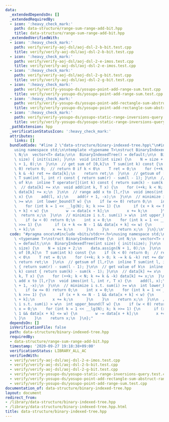 ```yaml
---
data:
  _extendedDependsOn: []
  _extendedRequiredBy:
  - icon: ':heavy_check_mark:'
    path: data-structure/range-sum-range-add-bit.hpp
    title: data-structure/range-sum-range-add-bit.hpp
  _extendedVerifiedWith:
  - icon: ':heavy_check_mark:'
    path: verify/verify-aoj-dsl/aoj-dsl-2-b-bit.test.cpp
    title: verify/verify-aoj-dsl/aoj-dsl-2-b-bit.test.cpp
  - icon: ':heavy_check_mark:'
    path: verify/verify-aoj-dsl/aoj-dsl-2-e-imos.test.cpp
    title: verify/verify-aoj-dsl/aoj-dsl-2-e-imos.test.cpp
  - icon: ':heavy_check_mark:'
    path: verify/verify-aoj-dsl/aoj-dsl-2-g-bit.test.cpp
    title: verify/verify-aoj-dsl/aoj-dsl-2-g-bit.test.cpp
  - icon: ':heavy_check_mark:'
    path: verify/verify-yosupo-ds/yosupo-point-add-range-sum.test.cpp
    title: verify/verify-yosupo-ds/yosupo-point-add-range-sum.test.cpp
  - icon: ':heavy_check_mark:'
    path: verify/verify-yosupo-ds/yosupo-point-add-rectangle-sum-abstruct-range-tree.test.cpp
    title: verify/verify-yosupo-ds/yosupo-point-add-rectangle-sum-abstruct-range-tree.test.cpp
  - icon: ':heavy_check_mark:'
    path: verify/verify-yosupo-ds/yosupo-static-range-inversions-query.test.cpp
    title: verify/verify-yosupo-ds/yosupo-static-range-inversions-query.test.cpp
  _pathExtension: hpp
  _verificationStatusIcon: ':heavy_check_mark:'
  attributes:
    links: []
  bundledCode: "#line 2 \"data-structure/binary-indexed-tree.hpp\"\n#include <bits/stdc++.h>\n\
    using namespace std;\n\ntemplate <typename T>\nstruct BinaryIndexedTree {\n  int\
    \ N;\n  vector<T> data;\n\n  BinaryIndexedTree() = default;\n\n  BinaryIndexedTree(int\
    \ size) { init(size); }\n\n  void init(int size) {\n    N = size + 2;\n    data.assign(N\
    \ + 1, 0);\n  }\n\n  // get sum of [0,k]\n  T sum(int k) const {\n    if (k <\
    \ 0) return 0;  // return 0 if k < 0\n    T ret = 0;\n    for (++k; k > 0; k -=\
    \ k & -k) ret += data[k];\n    return ret;\n  }\n\n  // getsum of [l,r]\n  inline\
    \ T sum(int l, int r) const { return sum(r) - sum(l - 1); }\n\n  // get value\
    \ of k\n  inline T operator[](int k) const { return sum(k) - sum(k - 1); }\n\n\
    \  // data[k] += x\n  void add(int k, T x) {\n    for (++k; k < N; k += k & -k)\
    \ data[k] += x;\n  }\n\n  // range add x to [l,r]\n  void imos(int l, int r, T\
    \ x) {\n    add(l, x);\n    add(r + 1, -x);\n  }\n\n  // minimize i s.t. sum(i)\
    \ >= w\n  int lower_bound(T w) {\n    if (w <= 0) return 0;\n    int x = 0;\n\
    \    for (int k = 1 << __lg(N); k; k >>= 1) {\n      if (x + k <= N - 1 && data[x\
    \ + k] < w) {\n        w -= data[x + k];\n        x += k;\n      }\n    }\n  \
    \  return x;\n  }\n\n  // minimize i s.t. sum(i) > w\n  int upper_bound(T w) {\n\
    \    if (w < 0) return 0;\n    int x = 0;\n    for (int k = 1 << __lg(N); k; k\
    \ >>= 1) {\n      if (x + k <= N - 1 && data[x + k] <= w) {\n        w -= data[x\
    \ + k];\n        x += k;\n      }\n    }\n    return x;\n  }\n};\n"
  code: "#pragma once\n#include <bits/stdc++.h>\nusing namespace std;\n\ntemplate\
    \ <typename T>\nstruct BinaryIndexedTree {\n  int N;\n  vector<T> data;\n\n  BinaryIndexedTree()\
    \ = default;\n\n  BinaryIndexedTree(int size) { init(size); }\n\n  void init(int\
    \ size) {\n    N = size + 2;\n    data.assign(N + 1, 0);\n  }\n\n  // get sum\
    \ of [0,k]\n  T sum(int k) const {\n    if (k < 0) return 0;  // return 0 if k\
    \ < 0\n    T ret = 0;\n    for (++k; k > 0; k -= k & -k) ret += data[k];\n   \
    \ return ret;\n  }\n\n  // getsum of [l,r]\n  inline T sum(int l, int r) const\
    \ { return sum(r) - sum(l - 1); }\n\n  // get value of k\n  inline T operator[](int\
    \ k) const { return sum(k) - sum(k - 1); }\n\n  // data[k] += x\n  void add(int\
    \ k, T x) {\n    for (++k; k < N; k += k & -k) data[k] += x;\n  }\n\n  // range\
    \ add x to [l,r]\n  void imos(int l, int r, T x) {\n    add(l, x);\n    add(r\
    \ + 1, -x);\n  }\n\n  // minimize i s.t. sum(i) >= w\n  int lower_bound(T w) {\n\
    \    if (w <= 0) return 0;\n    int x = 0;\n    for (int k = 1 << __lg(N); k;\
    \ k >>= 1) {\n      if (x + k <= N - 1 && data[x + k] < w) {\n        w -= data[x\
    \ + k];\n        x += k;\n      }\n    }\n    return x;\n  }\n\n  // minimize\
    \ i s.t. sum(i) > w\n  int upper_bound(T w) {\n    if (w < 0) return 0;\n    int\
    \ x = 0;\n    for (int k = 1 << __lg(N); k; k >>= 1) {\n      if (x + k <= N -\
    \ 1 && data[x + k] <= w) {\n        w -= data[x + k];\n        x += k;\n     \
    \ }\n    }\n    return x;\n  }\n};"
  dependsOn: []
  isVerificationFile: false
  path: data-structure/binary-indexed-tree.hpp
  requiredBy:
  - data-structure/range-sum-range-add-bit.hpp
  timestamp: '2020-09-27 19:18:38+09:00'
  verificationStatus: LIBRARY_ALL_AC
  verifiedWith:
  - verify/verify-aoj-dsl/aoj-dsl-2-e-imos.test.cpp
  - verify/verify-aoj-dsl/aoj-dsl-2-b-bit.test.cpp
  - verify/verify-aoj-dsl/aoj-dsl-2-g-bit.test.cpp
  - verify/verify-yosupo-ds/yosupo-static-range-inversions-query.test.cpp
  - verify/verify-yosupo-ds/yosupo-point-add-rectangle-sum-abstruct-range-tree.test.cpp
  - verify/verify-yosupo-ds/yosupo-point-add-range-sum.test.cpp
documentation_of: data-structure/binary-indexed-tree.hpp
layout: document
redirect_from:
- /library/data-structure/binary-indexed-tree.hpp
- /library/data-structure/binary-indexed-tree.hpp.html
title: data-structure/binary-indexed-tree.hpp
---
```

